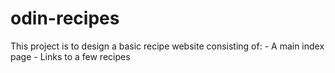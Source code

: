 # odin-recipes

This project is to design a basic recipe website consisting of:
    - A main index page
    - Links to a few recipes